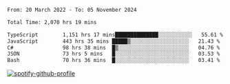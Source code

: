 <!--START_SECTION:waka-->

```txt
From: 20 March 2022 - To: 05 November 2024

Total Time: 2,070 hrs 19 mins

TypeScript        1,151 hrs 17 mins██████████████░░░░░░░░░░░   55.61 %
JavaScript        443 hrs 35 mins █████▒░░░░░░░░░░░░░░░░░░░   21.43 %
C#                98 hrs 38 mins  █▒░░░░░░░░░░░░░░░░░░░░░░░   04.76 %
JSON              73 hrs 5 mins   █░░░░░░░░░░░░░░░░░░░░░░░░   03.53 %
Bash              70 hrs 36 mins  █░░░░░░░░░░░░░░░░░░░░░░░░   03.41 %
```

<!--END_SECTION:waka-->
[![spotify-github-profile](https://spotify-github-profile.vercel.app/api/view?uid=c00zprrvy9xiloa9qnco3hmng&cover_image=true&theme=novatorem&show_offline=false&background_color=121212&bar_color=53b14f&bar_color_cover=false)](https://spotify-github-profile.vercel.app/api/view?uid=c00zprrvy9xiloa9qnco3hmng&redirect=true)



